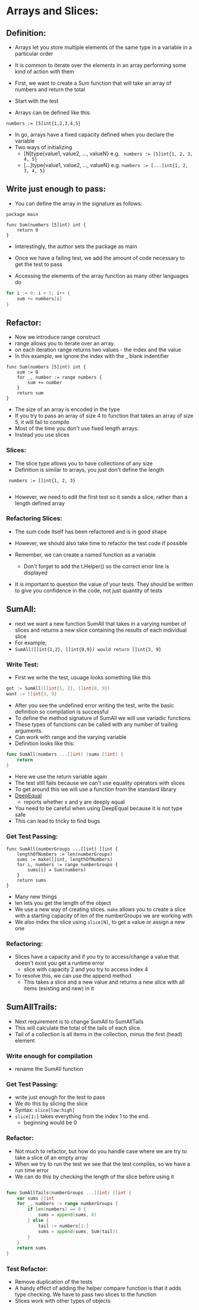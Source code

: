 # Arrays and Slices:

## Definition:
- Arrays let you store multiple elements of the same type in a variable in a particular order
- It is common to iterate over the elements in an array performing some kind of action with them
- First, we want to create a Sum function that will take an array of numbers and return the total
- Start with the test

- Arrays can be defined like this:
```
numbers := [5]int{1,2,3,4,5}
```
- In go, arrays have a fixed capacity defined when you declare the variable
- Two ways of initializing
	- [N]type{value1, value2, ..., valueN} e.g. ` numbers := [5]int{1, 2, 3, 4, 5}`
	- [...]type{value1, value2, ..., valueN} e.g. `numbers := [...]int{1, 2, 3, 4, 5}`

## Write just enough to pass:

- You can define the array in the signature as follows:
```	
package main

func Sum(numbers [5]int) int {
    return 0
}
```

- Interestingly, the author sets the package as main

- Once we have a failing test, we add the amount of code necessary to get the test to pass
- Accessing the elements of the array function as many other languages do

```go
for i := 0; i < 5; i++ {
	sum += numbers[i]
}
```

## Refactor:
- Now we introduce range construct 
- range allows you to iterate over an array. 
- on each iteration range returns two values - the index and the value
- In this example, we ignore the index with the _ blank indentifier

```
func Sum(numbers [5]int) int {
    sum := 0
    for _, number := range numbers {
        sum += number
    }
    return sum
}
```

- The size of an array is encoded in the type
- If you try to pass an array of size 4 to function that takes an array of size 5, it will fail to compile
- Most of the time you don't use fixed length arrays.
- Instead you use slices


### Slices:
- The slice type allows you to have collections of any size
- Definition is similar to arrays, you just don't define the length

```
 numbers := []int{1, 2, 3}
 
```

- However, we need to edit the first test so it sends a slice, rather than a length defined array

### Refactoring Slices:
- The sum code itself has been refactored and is in good shape
- However, we should also take time to refactor the test code if possible
- Remember, we can create a named function as a variable
	- Don't forget to add the t.Helper() so the correct error line is displayed

- It is important to question the value of your tests. They should be written to give you confidence in the code, not just quantity of tests


## SumAll:
- next we want a new function SumAll that takes in a varying number of slices and returns a new slice containing the results of each individual slice
- For example, 
- `SumAll([]int{1,2}, []int{0,9}) would return []int{3, 9}`

### Write Test:
- First we write the test, usuage looks something like this
```go
got := SumAll([]int{1, 2}, []int{0, 9})
want := []int{3, 9}
```

- After you see the undefined error writing the test, write the basic definition so compilation is successful
- To define the method signature of SumAll we will use variadic functions
- These types of functions can be called with any number of trailing arguments.
- Can work with range and the varying variable
- Definition looks like this:
```go
func SumAll(numbers ...[]int) (sums []int) {
	return
}
```
- Here we use the return variable again
- The test still fails because we can't use equality operators with slices
- To get around this we will use a function from the standard library
- [DeepEqual](https://pkg.go.dev/reflect#DeepEqual)
	- reports whether x and y are deeply equal
- You need to be careful when using DeepEqual because it is not type safe
- This can lead to tricky to find bugs

### Get Test Passing:

```
func SumAll(numberGroups ...[]int) []int {
	lengthOfNumbers := len(numberGroups)
	sums := make([]int, lengthOfNumbers)
	for i, numbers := range numberGroups {
		sums[i] = Sum(numbers)
	}
	return sums
}
```
- Many new things
- len lets you get the length of the object 
- We use a new way of creating slices. `make` allows you to create a slice with a starting capacity of len of the numberGroups we are working with
- We also index the slice using `slice[N]`, to get a value or assign a new one

### Refactoring:
- Slices have a capacity and if you try to access/change a value that doesn't exist you get a runtime error
	- slice with capacity 2 and you try to access index 4
- To resolve this, we can use the append method 
	- This takes a slice and a new value and returns a new slice with all items (existing and new) in it


## SumAllTrails:
- Next requirement is to change SumAll to SumAllTails 
- This will calculate the total of the tails of each slice. 
- Tail of a collection is all items in the collection, minus the first (head) element

### Write enough for compilation
- rename the SumAll function

### Get Test Passing:
- write just enough for the test to pass
- We do this by slicing the slice
- Syntax: `slice[low:high]`
- `slice[1:]` takes everything from the index 1 to the end. 
	- beginning would be 0

### Refactor:
- Not much to refactor, but how do you handle case where we are try to take a slice of an empty array
- When we try to run the test we see that the test compiles, so we have a run time error
- We can do this by checking the length of the slice before using it

```go

func SumAllTails(numberGroups ...[]int) []int {
	var sums []int
	for _, numbers := range numberGroups {
		if len(numbers) == 0 {
			sums = append(sums, 0)
		} else {
			tail := numbers[1:]
			sums = append(sums, Sum(tail))
		}
	}
	return sums
}

```

### Test Refactor:
- Remove duplication of the tests
- A handy effect of adding the helper compare function is that it adds type checking. We have to pass two slices to the function
- Slices work with other types of objects 